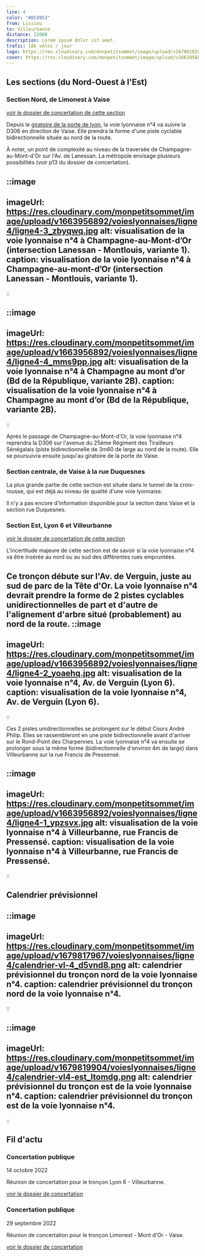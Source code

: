 ```yaml
---
line: 4
color: "#DC8953"
from: Lissieu
to: Villeurbanne
distance: 22000
description: Lorem ipsum dolor sit amet.
trafic: 18k vélos / jour
logo: https://res.cloudinary.com/monpetitsommet/image/upload/v1670018201/voieslyonnaises/ligne4/cover-vl4_grabsv.png
cover: https://res.cloudinary.com/monpetitsommet/image/upload/v1663956892/voieslyonnaises/ligne4/ligne4-2_yoaehq.jpg
---
```


## Les sections (du Nord-Ouest à l'Est)

### Section Nord, de Limonest à Vaise
[voir le dossier de concertation de cette section](https://www.grandlyon.com/fileadmin/user_upload/media/pdf/grands-projets/concertation-reglementaire/20220916_voieslyonnaises_ligne4-nord_dossier.pdf)

Depuis le [giratoire de la porte de lyon](https://www.google.com/maps/search/45.821406,+4.766743), la voie lyonnaise n°4 va suivre la D306 en direction de Vaise. Elle prendra la forme d'une piste cyclable bidirectionnelle située au nord de la route.

À noter, un point de complexité au niveau de la traversée de Champagne-au-Mont-d'Or sur l'Av. de Lanessan. La métropole envisage plusieurs possibilités (voir p13 du dossier de concertation).

::image
---
imageUrl: https://res.cloudinary.com/monpetitsommet/image/upload/v1663956892/voieslyonnaises/ligne4/ligne4-3_zbyqwq.jpg
alt: visualisation de la voie lyonnaise n°4 à Champagne-au-Mont-d’Or (intersection Lanessan - Montlouis, variante 1).
caption: visualisation de la voie lyonnaise n°4 à Champagne-au-mont-d’Or (intersection Lanessan - Montlouis, variante 1).
---
::

::image
---
imageUrl: https://res.cloudinary.com/monpetitsommet/image/upload/v1663956892/voieslyonnaises/ligne4/ligne4-4_mms9pp.jpg
alt: visualisation de la voie lyonnaise n°4 à Champagne au mont d’or (Bd de la République, variante 2B).
caption: visualisation de la voie lyonnaise n°4 à Champagne au mont d’or (Bd de la République, variante 2B).
---
::

Après le passage de Champagne-au-Mont-d'Or, la voie lyonnaise n°4 reprendra la D306 sur l'avenue du 25ème Régiment des
Tirailleurs Sénégalais (piste bidirectionnelle de 3m60 de large au nord de la route). Elle se poursuivra ensuite jusqu'au giratoire de la porte de Vaise.

### Section centrale, de Vaise à la rue Duquesnes
La plus grande partie de cette section est située dans le tunnel de la croix-rousse, qui est déjà au niveau de qualité d'une voie lyonnaise.

Il n'y a pas encore d'information disponible pour la section dans Vaise et la section rue Duquesnes.

### Section Est, Lyon 6 et Villeurbanne
[voir le dossier de concertation de cette section](https://www.grandlyon.com/fileadmin/user_upload/media/pdf/grands-projets/concertation-reglementaire/20220916_voieslyonnaises_ligne4-est_dossier.pdf)

L'incertitude majeure de cette section est de savoir si la voie lyonnaise n°4 va être insérée au nord ou au sud des différentes rues empruntées.

Ce tronçon débute sur l'Av. de Verguin, juste au sud de parc de la Tête d'Or. La voie lyonnaise n°4 devrait prendre la forme de 2 pistes cyclables unidirectionnelles de part et d'autre de l'alignement d'arbre situé (probablement) au nord de la route.
::image
---
imageUrl: https://res.cloudinary.com/monpetitsommet/image/upload/v1663956892/voieslyonnaises/ligne4/ligne4-2_yoaehq.jpg
alt: visualisation de la voie lyonnaise n°4, Av. de Verguin (Lyon 6).
caption: visualisation de la voie lyonnaise n°4, Av. de Verguin (Lyon 6).
---
::

Ces 2 pistes unidirectionnelles se prolongent sur le début Cours André Philip. Elles se rassembleront en une piste bidirectionnelle avant d'arriver sur le Rond-Point des Charpennes.
La voie lyonnaise n°4 va ensuite se prolonger sous la même forme (bidirectionnelle d'environ 4m de large) dans Villeurbanne sur la rue Francis de Pressensé.

::image
---
imageUrl: https://res.cloudinary.com/monpetitsommet/image/upload/v1663956892/voieslyonnaises/ligne4/ligne4-1_ypzsvx.jpg
alt: visualisation de la voie lyonnaise n°4 à Villeurbanne, rue Francis de Pressensé.
caption: visualisation de la voie lyonnaise n°4 à Villeurbanne, rue Francis de Pressensé.
---
::


## Calendrier prévisionnel

::image
---
imageUrl: https://res.cloudinary.com/monpetitsommet/image/upload/v1679817967/voieslyonnaises/ligne4/calendrier-vl-4_d5vnd8.png
alt: calendrier prévisionnel du tronçon nord de la voie lyonnaise n°4.
caption: calendrier prévisionnel du tronçon nord de la voie lyonnaise n°4.
---
::

::image
---
imageUrl: https://res.cloudinary.com/monpetitsommet/image/upload/v1679819904/voieslyonnaises/ligne4/calendrier-vl4-est_ltomdg.png
alt: calendrier prévisionnel du tronçon est de la voie lyonnaise n°4.
caption: calendrier prévisionnel du tronçon est de la voie lyonnaise n°4.
---
::

## Fil d'actu

### Concertation publique
14 octobre 2022

Réunion de concertation pour le tronçon Lyon 6 - Villeurbanne.

[voir le dossier de concertation](https://www.grandlyon.com/fileadmin/user_upload/media/pdf/grands-projets/concertation-reglementaire/20220916_voieslyonnaises_ligne4-est_dossier.pdf)

### Concertation publique
29 septembre 2022

Réunion de concertation pour le tronçon Limonest - Mont d'Or - Vaise.

[voir le dossier de concertation](https://www.grandlyon.com/fileadmin/user_upload/media/pdf/grands-projets/concertation-reglementaire/20220916_voieslyonnaises_ligne4-nord_dossier.pdf)
